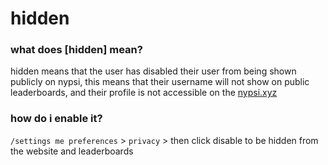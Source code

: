# hidden

### what does [hidden] mean?

hidden means that the user has disabled their user from being shown publicly on nypsi, this means
that their username will not show on public leaderboards, and their profile is not accessible on the
[nypsi.xyz](https://nypsi.xyz)

### how do i enable it?

`/settings me preferences` > `privacy` > then click disable to be hidden from the website and
leaderboards
